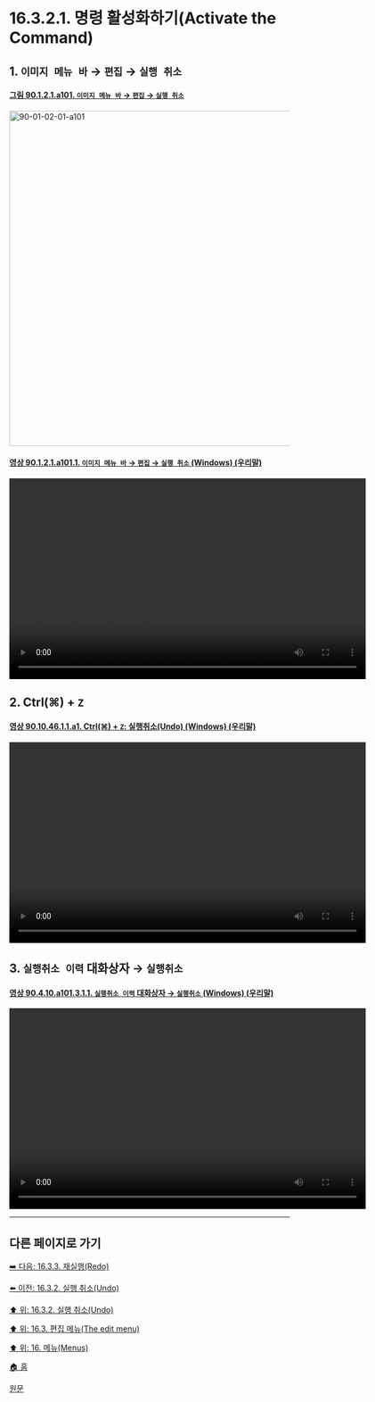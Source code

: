 # 16.3.2.1. 명령 활성화하기(Activate the Command)

<a id="16-03-02-01-s1"></a>

## 1. `이미지 메뉴 바` → `편집` → `실행 취소`

<a id="90-01-02-01-a101"></a>

#### [그림 90.1.2.1.a101. `이미지 메뉴 바` → `편집` → `실행 취소`](./90-01-02-01-undo.md#90-01-02-01-a101)
<img width="980" height="601" alt="90-01-02-01-a101" src="https://github.com/wonder13662/gimp/assets/15767104/c84e1fdf-8cbf-4c3c-b6dd-9e42d55487f7" />

<a id="90-01-02-01-a101-01"></a>

#### [영상 90.1.2.1.a101.1. `이미지 메뉴 바` → `편집` → `실행 취소` (Windows) (우리말)](./90-01-02-01-undo.md#90-01-02-01-a101-01)
<video controls="controls" width="640" height="360" src="https://github.com/wonder13662/gimp/assets/15767104/463c6c31-72ff-400d-85e4-375409699f5b"></video>

<a id="16-03-02-01-s2"></a>

## 2. Ctrl(⌘) + `Z`

<a id="90-10-46-01-01-a1"></a>

#### [영상 90.10.46.1.1.a1. Ctrl(⌘) + `Z`: 실행취소(Undo) (Windows) (우리말)](./90-10-46-01-01-undo.md#90-10-46-01-01-a1)
<video controls="controls" width="640" height="360" src="https://github.com/wonder13662/gimp/assets/15767104/b51d7b7f-14d6-4e84-a5c2-ba449d9d58fc"></video>

<a id="16-03-02-01-s3"></a>

## 3. `실행취소 이력` 대화상자 → `실행취소`

<a id="90-04-10-a101-03-01-01"></a>

#### [영상 90.4.10.a101.3.1.1. `실행취소 이력` 대화상자 → `실행취소` (Windows) (우리말)](./90-04-0010-undo_history.md#90-04-10-a101-03-01-01)
<video controls="controls" width="640" height="360" src="https://github.com/wonder13662/gimp/assets/15767104/70e829d8-3d1d-4c2d-8725-4e1eca6f913b"></video>

***

## 다른 페이지로 가기

[➡️ 다음: 16.3.3. 재실행(Redo)](./16-03-03-00-redo.md)

[⬅️ 이전: 16.3.2. 실행 취소(Undo)](./16-03-02-00-undo.md)

[⬆️ 위: 16.3.2. 실행 취소(Undo)](./16-03-02-00-undo.md)

[⬆️ 위: 16.3. 편집 메뉴(The edit menu)](./16-03-00-the-edit-menu.md)

[⬆️ 위: 16. 메뉴(Menus)](./16-00-menus.md)

[🏠 홈](./00-home.md)

[원문](https://docs.gimp.org/2.10/ko/gimp-edit-undo.html#idm23465)